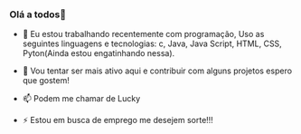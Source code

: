 ### Olá a todos👋

- 🔭 Eu estou trabalhando recentemente com programação, Uso as seguintes linguagens e tecnologias: 
c, Java, Java Script, HTML, CSS, Pyton(Ainda estou engatinhando nessa).

- 💬 Vou tentar ser mais ativo aqui e contribuir com alguns projetos espero que gostem! 
- 📫 Podem me chamar de Lucky
- ⚡ Estou em busca de emprego me desejem sorte!!!

